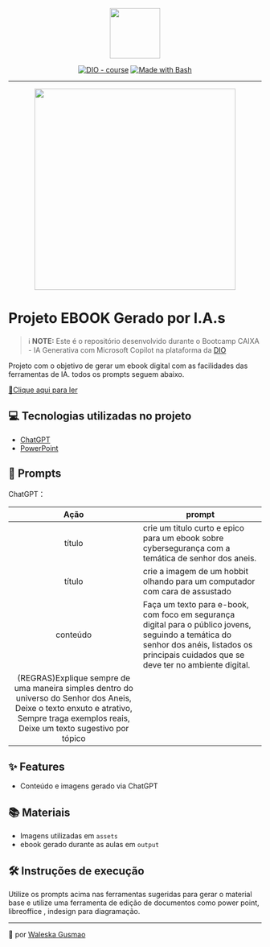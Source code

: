 <p align="center">
    <img width="100" src=".github/assets/banner.png">
</p>


<p align="center">
<a href="https://dio.me/"><img src="https://img.shields.io/badge/DIO-Course-28DA77?logo=youtube" alt="DIO - course"></a>
<a href="https://www.gnu.org/software/bash/" title="Go to Bash homepage"><img src="https://img.shields.io/badge/Prompt-Project-blue?logo=gnu-bash&amp;logoColor=white" alt="Made with Bash"></a></p>

-------


<p align="center">
<img 
    src="./assets/cover.png"
    width="400"  
/>
</p>

# Projeto EBOOK Gerado por I.A.s


 > ℹ️ **NOTE:** Este é o repositório desenvolvido durante o Bootcamp CAIXA - IA Generativa com Microsoft Copilot na plataforma da [DIO](https://dio.me)

Projeto com o objetivo de gerar um ebook digital com as facilidades das ferramentas de IA. todos os prompts
seguem abaixo.

<a href="https://github.com/WalGusmao/prompts-recipe-to-create-a-ebook/blob/main/Ebook%20cyberseguran%C3%A7a.pdf" title="View PDF now"> 📕Clique aqui para ler</a>

## 💻 Tecnologias utilizadas no projeto

- [ChatGPT](https://chat.openai.com/) 
- [PowerPoint](https://www.microsoft.com/en/microsoft-365/powerpoint)

## 🧠 Prompts


ChatGPT：

|   Ação   | prompt                                                                                                                                                                                                                                                                         |
| :------: | ------------------------------------------------------------------------------------------------------------------------------------------------------------------------------------------------------------------------------------------------------------------------------ |
|  título  | crie um titulo curto e epico para um ebook sobre cybersegurança com a temática de senhor dos aneis.     
| título | crie a imagem de um hobbit olhando para um computador com cara de assustado ||
| conteúdo | Faça um texto para e-book, com foco em segurança digital para o público jovens, seguindo a temática do senhor dos anéis, listados os principais cuidados que se deve ter no ambiente digital. 
(REGRAS)Explique sempre de uma maneira simples dentro do universo do Senhor dos Aneis, Deixe o texto enxuto e atrativo, Sempre traga exemplos reais, Deixe um texto sugestivo por tópico |


## ✨ Features

- Conteúdo e imagens gerado via ChatGPT

## 📚 Materiais

- Imagens utilizadas em `assets`
- ebook gerado durante as aulas em `output`

## 🛠️ Instruções de execução

Utilize os prompts acima nas ferramentas sugeridas para gerar o material base e utilize uma ferramenta de edição de documentos como power point, libreoffice , indesign para diagramação.


---

💜 por [Waleska Gusmao](https://github.com/walgusmao)
